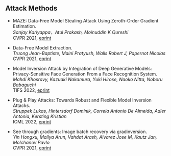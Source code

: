 ## Attack Methods

- MAZE: Data-Free Model Stealing Attack Using Zeroth-Order Gradient Estimation.  
  *Sanjay Kariyappa，Atul Prakash, Moinuddin K Qureshi*  
  CVPR 2021, [eprint](https://ieeexplore.ieee.org/document/9577631)

- Data-Free Model Extraction.  
  *Truong Jean-Baptiste, Maini Pratyush, Walls Robert J, Papernot Nicolas*  
  CVPR 2021, [eprint](https://arxiv.org/abs/2011.14779)

- Model Inversion Attack by Integration of Deep Generative Models: Privacy-Sensitive Face Generation From a Face Recognition System.  
  *Mahdi Khosravy, Kazuaki Nakamura, Yuki Hirose, Naoko Nitta, Noboru Babaguchi*  
  TIFS 2022, [eprint](https://dl.acm.org/doi/abs/10.1109/TIFS.2022.3140687)
  
- Plug & Play Attacks: Towards Robust and Flexible Model Inversion Attacks.  
  *Struppek Lukas, Hintersdorf Dominik, Correia Antonio De Almeida, Adler Antonia, Kersting Kristian*  
  ICML 2022, [eprint](https://arxiv.org/pdf/2201.12179.pdf)
  
 - See through gradients: Image batch recovery via gradinversion.  
  *Yin Hongxu, Mallya Arun, Vahdat Arash, Alvarez Jose M, Kautz Jan, Molchanov Pavlo*  
  CVPR 2021, [eprint](https://arxiv.org/pdf/2007.13635.pdf)
